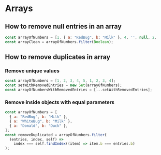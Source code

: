 # Arrays

## How to remove null entries in an array

```javascript
const arrayOfNumbers = [1, { a: "RedBug", b: "Milk" }, 4, '', null, 2, 0, null, "Milk"];
const arrayClean = arrayOfNumbers.filter(Boolean);
```

## How to remove duplicates in array

### Remove unique values

```javascript
const arrayOfNumbers = [1, 2, 3, 4, 5, 1, 2, 3, 4];
const setWithRemovedEntries = new Set(arrayOfNumbers);
const arrayOfNumbersWithRemovedEntries = [...setWithRemovedEntries];
```

### Remove inside objects with equal parameters

```javascript
const arrayOfNumbers = [
  { a: "RedBug", b: "Milk" },
  { a: "WhiteBug", b: "Milk" },
  { a: "Donald", b: "Duck" },
];
const removeDuplicated = arrayOfNumbers.filter(
  (entries, index, self) =>
    index === self.findIndex((item) => item.b === entries.b)
);
```
